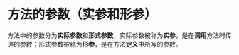 # 方法的参数（实参和形参）

方法中的参数分为**实际参数**和**形式参数**，实际参数被称为**实参**，是在**调用**方法时传递的参数；形式参数被称为**形参**，是在方法**定义**中所写的参数。